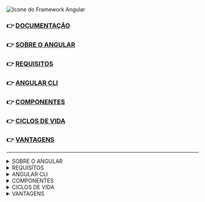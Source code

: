 ![Icone do Framework Angular](https://img.icons8.com/nolan/344/angularjs.png)

<span id='intro'> 
 
### 👉 [DOCUMENTAÇÃO](https://angular.io/)
### 👉 <a href='#sobre'>SOBRE O ANGULAR</a>
### 👉 <a href='#requisitos'>REQUISITOS</a>
### 👉 <a href='#angular-cli'>ANGULAR CLI</a>
### 👉 <a href='#componente'>COMPONENTES</a>
### 👉 <a href='#ciclo-de-vida'>CICLOS DE VIDA</a>
### 👉 <a href='#vantagens'>VANTAGENS</a>
 </span>
 
---
 
<details>
 <summary> 
  <span id='sobre'> SOBRE O ANGULAR <span/> 
 </summary> <br>
 

  É uma plataforma de aplicações web com código fonte aberto, baseado em Typescript. <br>
  Angular é um dos frameworks Javascript mais populares, pois usamos pra criar sites dinâmicos, <br>
  web app, aplicativos etc, pois é uma aplicação feita de vários componentes reutilizáveis. <br>
  Facilitando assim, o desenvolvimento de nossas aplicações futuras.

  🔶 Angular 2 é uma reescrita completa do Angular JS, feito pela google.

</details>
 
 
<details>
 <summary> <span id='requisitos'> REQUISÍTOS <span/> </summary> <br>
 
👉 `node js` [↗️](https://nodejs.org/en/download/)
  👉 `angular-cli` [↗️](https://angular.io/cli)

</details>
 
 
 <details>
  <summary> <span id='angular-cli'> ANGULAR CLI <span/> </summary> <br>
 
  É uma interface de linha de comando do Angular. Ferramenta open source <br>
  desenvolvida para facilitar a criação de componentes, classes, services etc...

  ---
 
  🔶 `Gerando estrutura base`
 
  ```
  ng new nomeApp
  ```

  ---
 
  🔶 `Startando aplicação`
 
  ```
  cd nomeApp
  ```
 
  ```
  ng s
  ```

  ---
 
  🔶 `Buildando aplicação`
 
  ```
  cd nomeApp
  ```

  ```
  ng b --prod
  ```
   
                                                                                           <a href='#intro'> back to top ⬆️  </a>
  </details>
 
  <details>
  <summary> <span id='componente'> COMPONENTES <span/> </summary> <br>
   
  Angular é baseado em componentes. Com eles, podemos encapsular comportamentos e regras <br>
  da interface, tornando a criação de aplicação simples e eficaz. Inclusive, um componente pode <br>
  encapsular outros componentes, pois é possível dividir a UI em partes independentes, porém <br>
  reutilizáveis. Ou seja, tratamos cada parte da aplicação como um bloco isolado e independente.
   
  Muito útil quando precisamos reutilizar, por exemplo : 
  
  👉 `header`
  👉 `footer`
  👉 `menu-nav`
  👉 `carousel-card`
   
  
  
  <br>
   
  🔶 `Estrutura de um componente`
  
  <a href='#'> <img src='https://img.shields.io/static/v1?label=&message=HTML&color=%23f06529'>       </a>
  <a href='#'> <img src='https://img.shields.io/static/v1?label=&message=SCSS&color=%23cc6699'>       </a>
  <a href='#'> <img src='https://img.shields.io/static/v1?label=&message=TYPESCRIPT&color=%23007acc'> </a>
  
  <br>
   
  🔶 `Gerar um componente`
 
  ```
  ng g c nomeComponent
  ```
   
                                                                                           <a href='#intro'> back to top ⬆️  </a>
  
  </details>
   
  <details>
  <summary> <span id='ciclo-de-vida'> CICLOS DE VIDA <span/> </summary> <br>
   
  No Angular, cada componente tem um ciclo de vida, que são diferentes estágios pelos quais ele passa. <br>
  Existem 08 estágios no ciclo de vida de um componente. Cada estágio é um evento chamado. <br>
  Portanto, podemos usá-los em diferentes fases da aplicação para controlar os componentes. <br>

  Como um componente é uma classe TypeScript. Cada componente deve ter um método construtor. <br>
  O construtor é executado, primeiro, antes da execução de qualquer outro evento de ciclo de vida. <br>
   
  Eventos existentes dentro de uma classe : <br><br>
   
  | Eventos                 | Disparos                                                                |
  | ------------------------| ------------------------------------------------------------------------|
  | ngOnChanges()           | Quando um valor property-binding `@input()` ou `@output()` é atualizado |
  | ngOnInit()              | Quando o componente é inicializado                                      |
  | ngDoCheck()             | A cada ciclo de verificação de mudanças                                 |
  | ngAfterContentlnit()    | Após inserir conteúdo externo na view                                   |
  | ngAfterContentChecked() | A cada verificação de conteúdo inserido                                 |
  | ngAfterViewChecked()    | A cada verificação de conteúdo/conteúdo filho                           |
  | ngAfterContentlnit()    | Após inserir conteúdo externo na view                                   |
  | ngOnDestroy()           | Antes da diretiva/component ser destruído                               | 
 
                                                                                           <a href='#intro'> back to top ⬆️  </a>
  <br>
  </details>
 
  <details>
  <summary> <span id='vantagens'> VANTAGENS <span/> </summary> <br>
   
  ✔️ Testes; <br>
  ✔️ Flexibilidade; <br>
  ✔️ Produtividade; <br>
  ✔️ Documentação extensa; <br>
  ✔️ Mercado de trabalho bombando; <br>
  ✔️ Aplicativos de página única `SPA` ; <br>
  ✔️ Compatibilidade com Desktop e smartphone; <br>
   
                                                                                           <a href='#intro'> back to top ⬆️  </a>
  </details>
 
 

